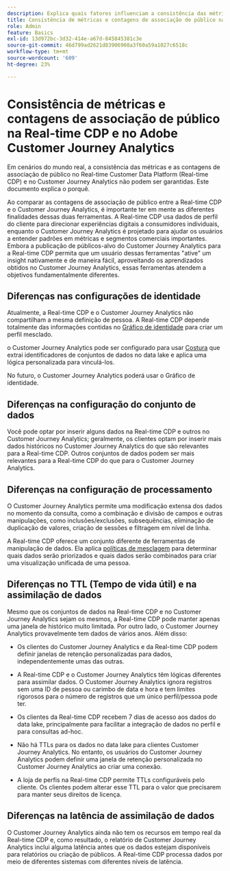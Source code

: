 ```yaml
---
description: Explica quais fatores influenciam a consistência das métricas e as contagens de associação de público no Real-time Customer Data Platform (Real-time CDP) e no Customer Journey Analytics.
title: Consistência de métricas e contagens de associação de público na Real-time CDP e no Customer Journey Analytics
role: Admin
feature: Basics
exl-id: 13d972bc-3d32-414e-a67d-845845381c3e
source-git-commit: 46d799ad2621d83906908a3f60a59a1027c6518c
workflow-type: tm+mt
source-wordcount: '609'
ht-degree: 23%

---
```



# Consistência de métricas e contagens de associação de público na Real-time CDP e no Adobe Customer Journey Analytics

Em cenários do mundo real, a consistência das métricas e as contagens de associação de público no Real-time Customer Data Platform (Real-time CDP) e no Customer Journey Analytics não podem ser garantidas. Este documento explica o porquê.

Ao comparar as contagens de associação de público entre a Real-time CDP e o Customer Journey Analytics, é importante ter em mente as diferentes finalidades dessas duas ferramentas. A Real-time CDP usa dados de perfil do cliente para direcionar experiências digitais a consumidores individuais, enquanto o Customer Journey Analytics é projetado para ajudar os usuários a entender padrões em métricas e segmentos comerciais importantes. Embora a publicação de públicos-alvo do Customer Journey Analytics para a Real-time CDP permita que um usuário dessas ferramentas &quot;ative&quot; um insight nativamente e de maneira fácil, aproveitando os aprendizados obtidos no Customer Journey Analytics, essas ferramentas atendem a objetivos fundamentalmente diferentes.

## Diferenças nas configurações de identidade

Atualmente, a Real-time CDP e o Customer Journey Analytics não compartilham a mesma definição de pessoa. A Real-time CDP depende totalmente das informações contidas no [Gráfico de identidade](https://experienceleague.adobe.com/docs/platform-learn/tutorials/identities/understanding-identity-and-identity-graphs.html) para criar um perfil mesclado.

o Customer Journey Analytics pode ser configurado para usar [Costura](../stitching/overview.md) que extrai identificadores de conjuntos de dados no data lake e aplica uma lógica personalizada para vinculá-los.

No futuro, o Customer Journey Analytics poderá usar o Gráfico de identidade.

## Diferenças na configuração do conjunto de dados

Você pode optar por inserir alguns dados na Real-time CDP e outros no Customer Journey Analytics; geralmente, os clientes optam por inserir mais dados históricos no Customer Journey Analytics do que são relevantes para a Real-time CDP. Outros conjuntos de dados podem ser mais relevantes para a Real-time CDP do que para o Customer Journey Analytics.

## Diferenças na configuração de processamento

O Customer Journey Analytics permite uma modificação extensa dos dados no momento da consulta, como a combinação e divisão de campos e outras manipulações, como inclusões/exclusões, subsequências, eliminação de duplicação de valores, criação de sessões e filtragem em nível de linha.

A Real-time CDP oferece um conjunto diferente de ferramentas de manipulação de dados. Ela aplica [políticas de mesclagem](https://experienceleague.adobe.com/docs/experience-platform/profile/merge-policies/overview.html) para determinar quais dados serão priorizados e quais dados serão combinados para criar uma visualização unificada de uma pessoa.

## Diferenças no TTL (Tempo de vida útil) e na assimilação de dados

Mesmo que os conjuntos de dados na Real-time CDP e no Customer Journey Analytics sejam os mesmos, a Real-time CDP pode manter apenas uma janela de histórico muito limitada. Por outro lado, o Customer Journey Analytics provavelmente tem dados de vários anos. Além disso:

* Os clientes do Customer Journey Analytics e da Real-time CDP podem definir janelas de retenção personalizadas para dados, independentemente umas das outras.

* A Real-time CDP e o Customer Journey Analytics têm lógicas diferentes para assimilar dados. O Customer Journey Analytics ignora registros sem uma ID de pessoa ou carimbo de data e hora e tem limites rigorosos para o número de registros que um único perfil/pessoa pode ter.

* Os clientes da Real-time CDP recebem 7 dias de acesso aos dados do data lake, principalmente para facilitar a integração de dados no perfil e para consultas ad-hoc.

* Não há TTLs para os dados no data lake para clientes Customer Journey Analytics. No entanto, os usuários do Customer Journey Analytics podem definir uma janela de retenção personalizada no Customer Journey Analytics ao criar uma conexão.

* A loja de perfis na Real-time CDP permite TTLs configuráveis pelo cliente. Os clientes podem alterar esse TTL para o valor que precisarem para manter seus direitos de licença.

## Diferenças na latência de assimilação de dados

O Customer Journey Analytics ainda não tem os recursos em tempo real da Real-time CDP e, como resultado, o relatório de Customer Journey Analytics inclui alguma latência antes que os dados estejam disponíveis para relatórios ou criação de públicos. A Real-time CDP processa dados por meio de diferentes sistemas com diferentes níveis de latência.
